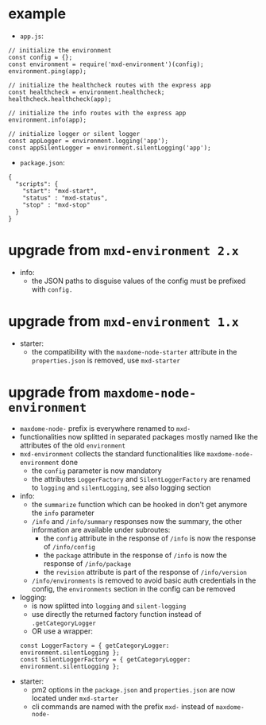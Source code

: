 # example

* ```app.js```:
```
// initialize the environment
const config = {};
const environment = require('mxd-environment')(config);
environment.ping(app);

// initialize the healthcheck routes with the express app
const healthcheck = environment.healthcheck;
healthcheck.healthcheck(app);

// initialize the info routes with the express app
environment.info(app);

// initialize logger or silent logger
const appLogger = environment.logging('app');
const appSilentLogger = environment.silentLogging('app');
```

* ```package.json```:
```
{
  "scripts": {
    "start": "mxd-start",
    "status" : "mxd-status",
    "stop" : "mxd-stop"
  }
}
```

# upgrade from ```mxd-environment 2.x```

* info:
  * the JSON paths to disguise values of the config must be prefixed with ```config.```


# upgrade from ```mxd-environment 1.x```

* starter:
  * the compatibility with the ```maxdome-node-starter``` attribute in the ```properties.json``` is removed, use ```mxd-starter```


# upgrade from ```maxdome-node-environment```

* ```maxdome-node-``` prefix is everywhere renamed to ```mxd-```
* functionalities now splitted in separated packages mostly named like the attributes of the old ```environment```
* ```mxd-environment``` collects the standard functionalities like ```maxdome-node-environment``` done
  * the ```config``` parameter is now mandatory
  * the attributes ```LoggerFactory``` and ```SilentLoggerFactory``` are renamed to ```logging``` and ```silentLogging```, see also logging section
* info:
  * the ```summarize``` function which can be hooked in don't get anymore the ```info``` parameter
  * ```/info``` and ```/info/summary``` responses now the summary, the other information are available under subroutes:
    * the ```config``` attribute in the response of ```/info``` is now the response of ```/info/config```
    * the ```package``` attribute in the response of ```/info``` is now the response of ```/info/package```
    * the ```revision``` attribute is part of the response of ```/info/version```
  * ```/info/environments``` is removed to avoid basic auth credentials in the config, the ```environments``` section in the config can be removed 
* logging:
  * is now splitted into ```logging``` and ```silent-logging```
  * use directly the returned factory function instead of ```.getCategoryLogger```
  * OR use a wrapper:
  ```
  const LoggerFactory = { getCategoryLogger: environment.silentLogging };
  const SilentLoggerFactory = { getCategoryLogger: environment.silentLogging };
  ```
* starter:
  * pm2 options in the ```package.json``` and ```properties.json``` are now located under ```mxd-starter``` 
  * cli commands are named with the prefix ```mxd-``` instead of ```maxdome-node-```
